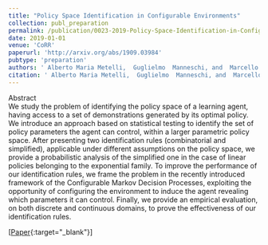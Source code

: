 ```yaml
---
title: "Policy Space Identification in Configurable Environments"
collection: publ_preparation
permalink: /publication/0023-2019-Policy-Space-Identification-in-Configurable-Environments
date: 2019-01-01
venue: 'CoRR'
paperurl: 'http://arxiv.org/abs/1909.03984'
pubtype: 'preparation'
authors: ' Alberto Maria Metelli,  Guglielmo  Manneschi, and  Marcello  Restelli'
citation: ' Alberto Maria Metelli,  Guglielmo  Manneschi, and  Marcello  Restelli&quot;Policy Space Identification in Configurable Environments.&quot; CoRR, 2019.'
---
```

Abstract
 <br> We study the problem of identifying the policy space of a learning agent, having access to a set of demonstrations generated by its optimal policy. We introduce an approach based on statistical testing to identify the set of policy parameters the agent can control, within a larger parametric policy space. After presenting two identification rules (combinatorial and simplified), applicable under different assumptions on the policy space, we provide a probabilistic analysis of the simplified one in the case of linear policies belonging to the exponential family. To improve the performance of our identification rules, we frame the problem in the recently introduced framework of the Configurable Markov Decision Processes, exploiting the opportunity of configuring the environment to induce the agent revealing which parameters it can control. Finally, we provide an empirical evaluation, on both discrete and continuous domains, to prove the effectiveness of our identification rules. <br> 

 [[Paper](http://arxiv.org/abs/1909.03984){:target="_blank"}] 